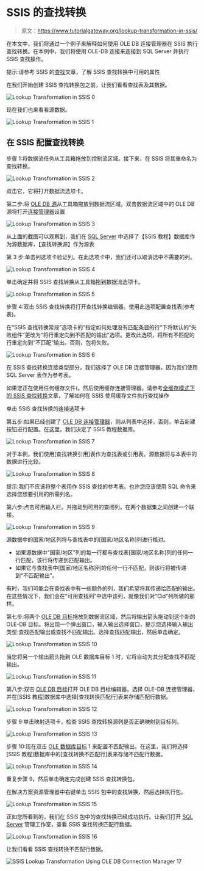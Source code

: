 # SSIS 的查找转换

> 原文：<https://www.tutorialgateway.org/lookup-transformation-in-ssis/>

在本文中，我们将通过一个例子来解释如何使用 OLE DB 连接管理器在 SSIS 执行查找转换。在本例中，我们将使用 OLE-DB 连接来连接到 SQL Server 并执行 SSIS 查找操作。

提示:请参考 SSIS 的[查找](https://www.tutorialgateway.org/lookup-in-ssis/)文章，了解 SSIS 查找转换中可用的属性

在我们开始创建 SSIS 查找转换包之前，让我们看看查找表及其数据。

![Lookup Transformation in SSIS 0](img/0dac74d1d09a2781e2d7302530cf0f4e.png)

现在我们也来看看源数据。

![Lookup Transformation in SSIS 1](img/0980ea730fddee0489fd28e10271820a.png)

## 在 SSIS 配置查找转换

步骤 1:将数据流任务从工具箱拖放到控制流区域。接下来，在 SSIS 将其重命名为查找转换。

![Lookup Transformation in SSIS 2](img/44233777de4548a65a22180e20664f9e.png)

双击它，它将打开数据流选项卡。

第二步:将 [OLE DB 源](https://www.tutorialgateway.org/ole-db-source-in-ssis/)从工具箱拖放到数据流区域。双击数据流区域中的 OLE DB 源将打开[连接管理器](https://www.tutorialgateway.org/ole-db-connection-manager-in-ssis/)设置

![Lookup Transformation in SSIS 3](img/2e373b3d9e9c208be28ab0ecc5a0cabb.png)

从上面的截图可以观察到，我们在 [SQL Server](https://www.tutorialgateway.org/sql/) 中选择了【SSIS 教程】数据库作为源数据库，【查找转换源】作为源表

第 3 步:单击列选项卡验证列。在此选项卡中，我们还可以取消选中不需要的列。

![Lookup Transformation in SSIS 4](img/0f84b58d59109c1f21d181ca94550e79.png)

单击确定并将 SSIS 查找转换从工具箱拖到数据流选项卡。

![Lookup Transformation in SSIS 5](img/211bdfa2bd3a4527d07ab7f544cf305d.png)

步骤 4:双击 SSIS 查找转换将打开查找转换编辑器。使用此选项配置查找表(参考表)。

在“SSIS 查找转换常规”选项卡的“指定如何处理没有匹配条目的行”下将默认的“失败组件”更改为“将行重定向到不匹配的输出”选项。更改此选项，将所有不匹配的行重定向到“不匹配”输出。否则，包将失败。

![Lookup Transformation in SSIS 6](img/64c084805502e618e5bc92917c53b655.png)

在 SSIS 查找转换连接类型部分，我们选择了 OLE DB 连接管理器，因为我们使用 SQL Server 表作为参考表。

如果您正在使用任何缓存文件(。然后使用缓存连接管理器。请参考[全缓存模式下的 SSIS 查找转换](https://www.tutorialgateway.org/ssis-lookup-transformation-in-full-cache-mode/)文章，了解如何在 SSIS 使用缓存文件执行查找操作

单击 SSIS 查找转换的连接选项卡

第五步:如果已经创建了 [OLE DB 连接管理器](https://www.tutorialgateway.org/ole-db-connection-manager-in-ssis/)，则从列表中选择，否则，单击新建按钮进行配置。在这里，我们决定了 SSIS 教程数据库。

![Lookup Transformation in SSIS 7](img/079b8496e935147b4c9bb6f53e9edcef.png)

对于本例，我们使用[查找转换引用]表作为查找表或引用表。源数据将与本表中的数据进行比较。

![Lookup Transformation in SSIS 8](img/df313e1ba7dfbf3baa455df2525b0e21.png)

提示:我们不应该将整个表用作 SSIS 查找的参考表。也许您应该使用 SQL 命令来选择您想要引用的所需列名。

第六步:点击可用输入栏。并拖动到可用的查阅列，在两个数据集之间创建一个联接。

![Lookup Transformation in SSIS 9](img/2fb6436c17a378eb8e514df71bf2d817.png)

源数据中的国家/地区列将与查找表中的[国家/地区名称]列进行核对。

*   如果源数据中“国家/地区”列的每一行都与查找表[国家/地区名称]列的任何一行匹配，该行将传递到匹配输出。
*   如果它与查找表中[国家/地区名称]列的任何一行不匹配，则该行将被传递到“不匹配输出”。

有时，我们可能会在查找表中有一些额外的列，我们希望将其传递给匹配的输出。在这些情况下，我们会在“可用查找列”中选中该列，就像我们对“Cid”列所做的那样。

第七步:将两个 [OLE DB 目标](https://www.tutorialgateway.org/ssis-ole-db-destination/)拖放到数据流区域，然后将输出箭头拖动到这个新的 OLE-DB 目标。将出现一个弹出窗口，输入输出选择窗口，提示您选择输入输出类型:查找匹配输出或查找不匹配输出。选择查找匹配输出，然后单击确定。

![Lookup Transformation in SSIS 10](img/e643d19fb82c9d8788f603692d7418b0.png)

当您将另一个输出箭头拖到 OLE 数据库目标 1 时，它将自动为其分配查找不匹配输出。

![Lookup Transformation in SSIS 11](img/9423ecf414d9b573e56278063e2e7e0a.png)

第八步:双击 [OLE DB 目标](https://www.tutorialgateway.org/ssis-ole-db-destination/)打开 OLE DB 目标编辑器。选择 OLE-DB 连接管理器，并在[SSIS 教程]数据库中选择[查找转换匹配行]表来存储匹配行数据。

![Lookup Transformation in SSIS 12](img/26c88e09f3825776e6a50ddcca7150ad.png)

步骤 9:单击映射选项卡，检查 SSIS 查找转换源列是否正确映射到目标列。

![Lookup Transformation in SSIS 13](img/a76ba32aa1cfdae2fff9c26745fe4b7e.png)

步骤 10:现在双击 [OLE 数据库目标](https://www.tutorialgateway.org/ssis-ole-db-destination/) 1 来配置不匹配输出。在这里，我们将选择[SSIS 教程]数据库中的[查找转换不匹配行]表来存储不匹配行数据。

![Lookup Transformation in SSIS 14](img/dc5c9def47c17c239daa822fd7f36f1b.png)

重复步骤 9，然后单击确定完成创建 SSIS 查找转换包。

在解决方案资源管理器中右键单击 SSIS 包中的查找转换，然后选择执行包。

![Lookup Transformation in SSIS 15](img/2c47d09a06eceaa6eae9e73025f6c5bf.png)

正如您所看到的，我们在 SSIS 包中的查找转换已经成功执行。让我们打开 [SQL Server](https://www.tutorialgateway.org/sql/) 管理工作室，查看 SSIS 查找转换匹配行数据。

![Lookup Transformation in SSIS 16](img/7f65da47aa989227023214aa3b87b725.png)

让我们看看 SSIS 查找转换不匹配行数据。

![SSIS Lookup Transformation Using OLE DB Connection Manager 17](img/31940f5039f09503b78a5411726dd46e.png)